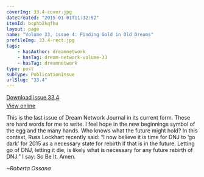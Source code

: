 ```yaml
---
coverImg: 33.4-cover.jpg
dateCreated: "2015-01-01T11:32:52"
itemId: bcphb2kqfhu
layout: page
name: "Volume 33, issue 4: Finding Gold in Old Dreams"
profileImg: 33.4-rect.jpg
tags:
    - hasAuthor: dreamnetwork
    - hasTag: dream-network-volume-33
    - hasTag: dreamnetwork
type: post
subType: PublicationIssue
urlSlug: "33.4"
---
```


<p style="margin-block-end: 5px; margin-block-start: 5px;"><a href="../files/pdfs/Volume_33/33.4_gold_in_old_dreams.pdf" download="">Download issue 33.4</a></p><p style="margin-block-end: 5px; margin-block-start: 5px;"><a href="../files/pdfs/Volume_33/33.4_gold_in_old_dreams.pdf">View online</a></p>

This is the last issue of Dream Network Journal in its current form. These are hard words for me to write. I feel hope in the new beginnings symbol of the egg and the many hands. Who knows what the future might hold? In this context, Russ Lockhart recently said: “I now believe it is time for DNJ to ‘go dark’ for 2015 as a necessary state for rebirth if that is in the future. Letting go of DNJ, letting it die, is likely what is necessary for any future rebirth of DNJ.” I say: So Be It. Amen.

_~Roberta Ossana_
